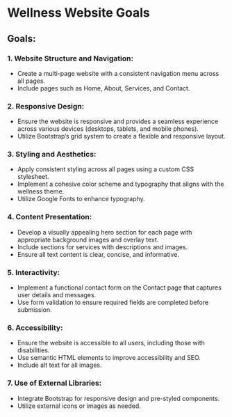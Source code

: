 # Wellness Website Goals

## Goals:

### 1. Website Structure and Navigation:
- Create a multi-page website with a consistent navigation menu across all pages.
- Include pages such as Home, About, Services, and Contact.

### 2. Responsive Design:
- Ensure the website is responsive and provides a seamless experience across various devices (desktops, tablets, and mobile phones).
- Utilize Bootstrap’s grid system to create a flexible and responsive layout.

### 3. Styling and Aesthetics:
- Apply consistent styling across all pages using a custom CSS stylesheet.
- Implement a cohesive color scheme and typography that aligns with the wellness theme.
- Utilize Google Fonts to enhance typography.

### 4. Content Presentation:
- Develop a visually appealing hero section for each page with appropriate background images and overlay text.
- Include sections for services with descriptions and images.
- Ensure all text content is clear, concise, and informative.

### 5. Interactivity:
- Implement a functional contact form on the Contact page that captures user details and messages.
- Use form validation to ensure required fields are completed before submission.

### 6. Accessibility:
- Ensure the website is accessible to all users, including those with disabilities.
- Use semantic HTML elements to improve accessibility and SEO.
- Include alt text for all images.

### 7. Use of External Libraries:
- Integrate Bootstrap for responsive design and pre-styled components.
- Utilize external icons or images as needed.
